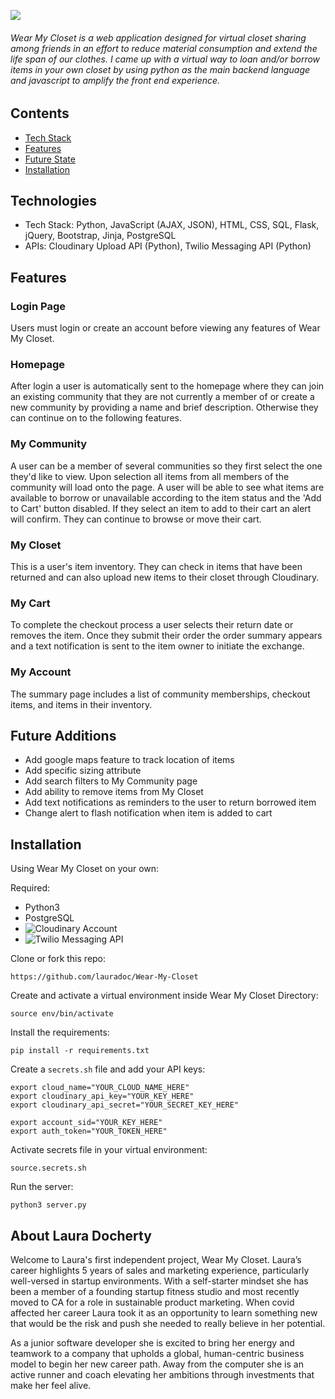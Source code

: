 ![](https://github.com/lauradoc/Wear-My-Closet/blob/master/static/img/wear%20my%20closet.png)

###### Wear My Closet is a web application designed for virtual closet sharing among friends in an effort to reduce material consumption and extend the life span of our clothes. I came up with a virtual way to loan and/or borrow items in your own closet by using python as the main backend language and javascript to amplify the front end experience.


## Contents
* [Tech Stack](#tech-stack)
* [Features](#features)
* [Future State](#future-state)
* [Installation](#installation)

## <a name="tech-stack"></a>Technologies

* Tech Stack: Python, JavaScript (AJAX, JSON), HTML, CSS, SQL, Flask, jQuery, Bootstrap, Jinja, PostgreSQL
* APIs: Cloudinary Upload API (Python), Twilio Messaging API (Python)

## <a name="features"></a>Features

### Login Page
Users must login or create an account before viewing any features of Wear My Closet. 


### Homepage
After login a user is automatically sent to the homepage where they can join an existing community that they are not currently a member of or create a new community by providing a name and brief description. Otherwise they can continue on to the following features.

### My Community
A user can be a member of several communities so they first select the one they'd like to view. Upon selection all items from all members of the community will load onto the page. A user will be able to see what items are available to borrow or unavailable according to the item status and the 'Add to Cart' button disabled. If they select an item to add to their cart an alert will confirm. They can continue to browse or move their cart.

### My Closet
This is a user's item inventory. They can check in items that have been returned and can also upload new items to their closet through Cloudinary.

### My Cart
To complete the checkout process a user selects their return date or removes the item. Once they submit their order the order summary appears and a text notification is sent to the item owner to initiate the exchange.

### My Account
The summary page includes a list of community memberships, checkout items, and items in their inventory.

## <a name="future"></a>Future Additions

* Add google maps feature to track location of items
* Add specific sizing attribute
* Add search filters to My Community page
* Add ability to remove items from My Closet
* Add text notifications as reminders to the user to return borrowed item
* Change alert to flash notification when item is added to cart

## <a name="installation"></a>Installation
Using Wear My Closet on your own:

Required:
- Python3
- PostgreSQL
- ![Cloudinary Account](https://cloudinary.com/documentation)
- ![Twilio Messaging API](https://www.twilio.com/docs/api)

Clone or fork this repo:
```
https://github.com/lauradoc/Wear-My-Closet
```

Create and activate a virtual environment inside Wear My Closet Directory:
```virtualenv env
source env/bin/activate
```

Install the requirements:
```
pip install -r requirements.txt
```

Create a ```secrets.sh``` file and add your API keys:
```
export cloud_name="YOUR_CLOUD_NAME_HERE"
export cloudinary_api_key="YOUR_KEY_HERE"
export cloudinary_api_secret="YOUR_SECRET_KEY_HERE"

export account_sid="YOUR_KEY_HERE"
export auth_token="YOUR_TOKEN_HERE"
```

Activate secrets file in your virtual environment:
```
source.secrets.sh
```

Run the server:
```
python3 server.py
```

## About Laura Docherty
Welcome to Laura's first independent project, Wear My Closet. Laura’s career highlights 5 years of sales and marketing experience, particularly well-versed in startup environments. With a self-starter mindset she has been a member of a founding startup fitness studio and most recently moved to CA for a role in sustainable product marketing. When covid affected her career Laura took it as an opportunity to learn something new that would be the risk and push she needed to really believe in her potential.

As a junior software developer she is excited to bring her energy and teamwork to a company that upholds a global, human-centric business model to begin her new career path. Away from the computer she is an active runner and coach elevating her ambitions through investments that make her feel alive.